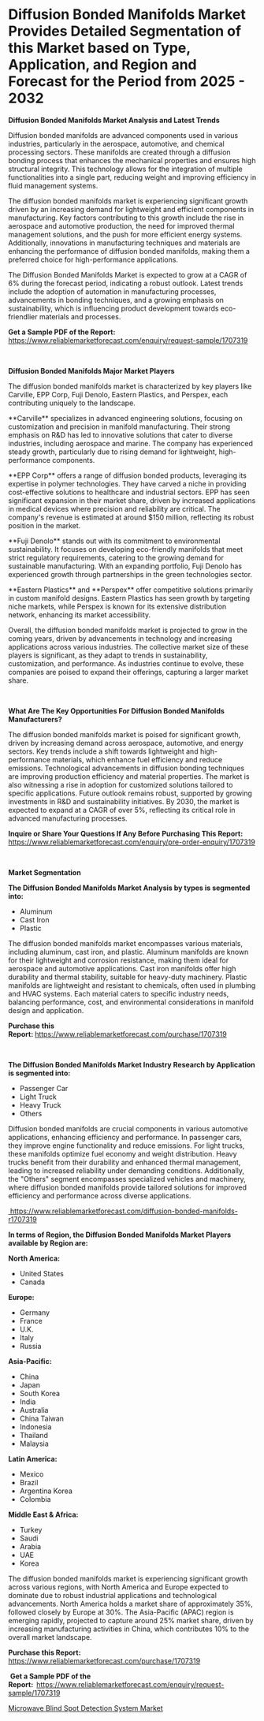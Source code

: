 <p><h1>Diffusion Bonded Manifolds Market Provides Detailed Segmentation of this Market based on Type, Application, and Region and Forecast for the Period from 2025 - 2032</h1></p><p><strong>Diffusion Bonded Manifolds Market Analysis and Latest Trends</strong></p>
<p><p>Diffusion bonded manifolds are advanced components used in various industries, particularly in the aerospace, automotive, and chemical processing sectors. These manifolds are created through a diffusion bonding process that enhances the mechanical properties and ensures high structural integrity. This technology allows for the integration of multiple functionalities into a single part, reducing weight and improving efficiency in fluid management systems.</p><p>The diffusion bonded manifolds market is experiencing significant growth driven by an increasing demand for lightweight and efficient components in manufacturing. Key factors contributing to this growth include the rise in aerospace and automotive production, the need for improved thermal management solutions, and the push for more efficient energy systems. Additionally, innovations in manufacturing techniques and materials are enhancing the performance of diffusion bonded manifolds, making them a preferred choice for high-performance applications.</p><p>The Diffusion Bonded Manifolds Market is expected to grow at a CAGR of 6% during the forecast period, indicating a robust outlook. Latest trends include the adoption of automation in manufacturing processes, advancements in bonding techniques, and a growing emphasis on sustainability, which is influencing product development towards eco-friendlier materials and processes.</p></p>
<p><strong>Get a Sample PDF of the Report:&nbsp;</strong> <a href="https://www.reliablemarketforecast.com/enquiry/request-sample/1707319?utm_campaign=3122&utm_medium=2&utm_source=Github&utm_content=ia&utm_term=30032025&utm_id=diffusion-bonded-manifolds">https://www.reliablemarketforecast.com/enquiry/request-sample/1707319</a></p>
<p>&nbsp;</p>
<p><strong>Diffusion Bonded Manifolds Major Market Players</strong></p>
<p><p>The diffusion bonded manifolds market is characterized by key players like Carville, EPP Corp, Fuji Denolo, Eastern Plastics, and Perspex, each contributing uniquely to the landscape.</p><p>**Carville** specializes in advanced engineering solutions, focusing on customization and precision in manifold manufacturing. Their strong emphasis on R&D has led to innovative solutions that cater to diverse industries, including aerospace and marine. The company has experienced steady growth, particularly due to rising demand for lightweight, high-performance components.</p><p>**EPP Corp** offers a range of diffusion bonded products, leveraging its expertise in polymer technologies. They have carved a niche in providing cost-effective solutions to healthcare and industrial sectors. EPP has seen significant expansion in their market share, driven by increased applications in medical devices where precision and reliability are critical. The company's revenue is estimated at around $150 million, reflecting its robust position in the market.</p><p>**Fuji Denolo** stands out with its commitment to environmental sustainability. It focuses on developing eco-friendly manifolds that meet strict regulatory requirements, catering to the growing demand for sustainable manufacturing. With an expanding portfolio, Fuji Denolo has experienced growth through partnerships in the green technologies sector.</p><p>**Eastern Plastics** and **Perspex** offer competitive solutions primarily in custom manifold designs. Eastern Plastics has seen growth by targeting niche markets, while Perspex is known for its extensive distribution network, enhancing its market accessibility.</p><p>Overall, the diffusion bonded manifolds market is projected to grow in the coming years, driven by advancements in technology and increasing applications across various industries. The collective market size of these players is significant, as they adapt to trends in sustainability, customization, and performance. As industries continue to evolve, these companies are poised to expand their offerings, capturing a larger market share.</p></p>
<p>&nbsp;</p>
<p><strong>What Are The Key Opportunities For Diffusion Bonded Manifolds Manufacturers?</strong></p>
<p><p>The diffusion bonded manifolds market is poised for significant growth, driven by increasing demand across aerospace, automotive, and energy sectors. Key trends include a shift towards lightweight and high-performance materials, which enhance fuel efficiency and reduce emissions. Technological advancements in diffusion bonding techniques are improving production efficiency and material properties. The market is also witnessing a rise in adoption for customized solutions tailored to specific applications. Future outlook remains robust, supported by growing investments in R&D and sustainability initiatives. By 2030, the market is expected to expand at a CAGR of over 5%, reflecting its critical role in advanced manufacturing processes.</p></p>
<p><strong>Inquire or Share Your Questions If Any Before Purchasing This Report:</strong> <a href="https://www.reliablemarketforecast.com/enquiry/pre-order-enquiry/1707319?utm_campaign=3122&utm_medium=2&utm_source=Github&utm_content=ia&utm_term=30032025&utm_id=diffusion-bonded-manifolds">https://www.reliablemarketforecast.com/enquiry/pre-order-enquiry/1707319</a></p>
<p>&nbsp;</p>
<p><strong>Market Segmentation</strong></p>
<p><strong>The Diffusion Bonded Manifolds Market Analysis by types is segmented into:</strong></p>
<p><ul><li>Aluminum</li><li>Cast Iron</li><li>Plastic</li></ul></p>
<p><p>The diffusion bonded manifolds market encompasses various materials, including aluminum, cast iron, and plastic. Aluminum manifolds are known for their lightweight and corrosion resistance, making them ideal for aerospace and automotive applications. Cast iron manifolds offer high durability and thermal stability, suitable for heavy-duty machinery. Plastic manifolds are lightweight and resistant to chemicals, often used in plumbing and HVAC systems. Each material caters to specific industry needs, balancing performance, cost, and environmental considerations in manifold design and application.</p></p>
<p><strong>Purchase this Report:&nbsp;</strong><a href="https://www.reliablemarketforecast.com/purchase/1707319?utm_campaign=3122&utm_medium=2&utm_source=Github&utm_content=ia&utm_term=30032025&utm_id=diffusion-bonded-manifolds">https://www.reliablemarketforecast.com/purchase/1707319</a></p>
<p>&nbsp;</p>
<p><strong>The Diffusion Bonded Manifolds Market Industry Research by Application is segmented into:</strong></p>
<p><ul><li>Passenger Car</li><li>Light Truck</li><li>Heavy Truck</li><li>Others</li></ul></p>
<p><p>Diffusion bonded manifolds are crucial components in various automotive applications, enhancing efficiency and performance. In passenger cars, they improve engine functionality and reduce emissions. For light trucks, these manifolds optimize fuel economy and weight distribution. Heavy trucks benefit from their durability and enhanced thermal management, leading to increased reliability under demanding conditions. Additionally, the "Others" segment encompasses specialized vehicles and machinery, where diffusion bonded manifolds provide tailored solutions for improved efficiency and performance across diverse applications.</p></p>
<p><a href="https://www.reliablemarketforecast.com/diffusion-bonded-manifolds-r1707319?utm_campaign=3122&utm_medium=2&utm_source=Github&utm_content=ia&utm_term=30032025&utm_id=diffusion-bonded-manifolds">&nbsp;https://www.reliablemarketforecast.com/diffusion-bonded-manifolds-r1707319</a></p>
<p><strong>In terms of Region, the Diffusion Bonded Manifolds Market Players available by Region are:</strong></p>
<p>
    <p> <strong> North America: </strong>
        <ul>
            <li>United States</li>
            <li>Canada</li>
        </ul>
        </p> 
    <p> <strong> Europe: </strong>
        <ul>
            <li>Germany</li>
            <li>France</li>
            <li>U.K.</li>
            <li>Italy</li>
            <li>Russia</li>
        </ul>
        </p> 
    <p> <strong> Asia-Pacific: </strong>
        <ul>
            <li>China</li>
            <li>Japan</li>
            <li>South Korea</li>
            <li>India</li>
            <li>Australia</li>
            <li>China Taiwan</li>
            <li>Indonesia</li>
            <li>Thailand</li>
            <li>Malaysia</li>
        </ul>
        </p> 
    <p> <strong> Latin America: </strong>
        <ul>
            <li>Mexico</li>
            <li>Brazil</li>
            <li>Argentina Korea</li>
            <li>Colombia</li>
        </ul>
        </p> 
    <p> <strong> Middle East & Africa: </strong>
        <ul>
            <li>Turkey</li>
            <li>Saudi</li>
            <li>Arabia</li>
            <li>UAE</li>
            <li>Korea</li>
        </ul>
    </p>
    </p>
<p><p>The diffusion bonded manifolds market is experiencing significant growth across various regions, with North America and Europe expected to dominate due to robust industrial applications and technological advancements. North America holds a market share of approximately 35%, followed closely by Europe at 30%. The Asia-Pacific (APAC) region is emerging rapidly, projected to capture around 25% market share, driven by increasing manufacturing activities in China, which contributes 10% to the overall market landscape.</p></p>
<p><strong>Purchase this Report: </strong><a href="https://www.reliablemarketforecast.com/purchase/1707319?utm_campaign=3122&utm_medium=2&utm_source=Github&utm_content=ia&utm_term=30032025&utm_id=diffusion-bonded-manifolds">https://www.reliablemarketforecast.com/purchase/1707319</a></p>
<p>&nbsp;<strong>Get a Sample PDF of the Report:&nbsp;&nbsp;</strong><a href="https://www.reliablemarketforecast.com/enquiry/request-sample/1707319?utm_campaign=3122&utm_medium=2&utm_source=Github&utm_content=ia&utm_term=30032025&utm_id=diffusion-bonded-manifolds">https://www.reliablemarketforecast.com/enquiry/request-sample/1707319</a></p>
<p><strong></strong></p>
<p><p><a href="https://github.com/shopovdjondo/Market-Research-Report-List-1/blob/main/microwave-blind-spot-detection-system-market.md?utm_campaign=3122&utm_medium=2&utm_source=Github&utm_content=ia&utm_term=30032025&utm_id=diffusion-bonded-manifolds">Microwave Blind Spot Detection System Market</a></p></p>